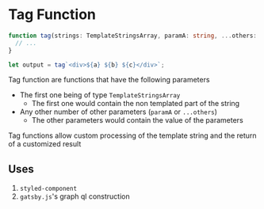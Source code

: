 # Tag Function

```ts
function tag(strings: TemplateStringsArray, paramA: string, ...others: any[]) {
  // ...
}

let output = tag`<div>${a} ${b} ${c}</div>`;
```

Tag function are functions that have the following parameters

- The first one being of type `TemplateStringsArray`
  - The first one would contain the non templated part of the string
- Any other number of other parameters (`paramA` or `...others`)
  - The other parameters would contain the value of the parameters

Tag functions allow custom processing of the template string and the return of a
customized result

## Uses

1. `styled-component`
2. `gatsby.js`'s graph ql construction
